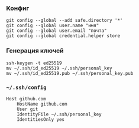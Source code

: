 ### Конфиг

```shell
git config --global --add safe.directory '*'
git config --global user.name "имя"
git config --global user.email "почта"
git config --global credential.helper store
```

### Генерация ключей

```shell
ssh-keygen -t ed25519
mv ~/.ssh/id_ed25519 ~/.ssh/personal_key
mv ~/.ssh/id_ed25519.pub ~/.ssh/personal_key.pub
```

### `~/.ssh/config`

```
Host github.com
    HostName github.com
    User git
    IdentityFile ~/.ssh/personal_key
    IdentitiesOnly yes
```